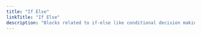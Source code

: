 ```yaml
---
title: "If Else"
linkTitle: "If Else"
description: "Blocks related to if-else like conditional decision making"
---
```

